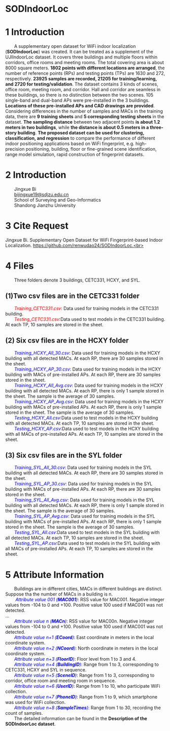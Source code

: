 # SODIndoorLoc
# **1 Introduction**<br>
&emsp;&emsp;A supplementary open dataset for WiFi indoor localization (**SODIndoorLoc**) was created. It can be treated as a supplement of the UJIIndoorLoc dataset. It covers three buildings and multiple floors within corridors, office rooms and meeting rooms. The total covering area is about 8000 square meters. **1802 points with different locations are arranged**, the number of reference points (RPs) and testing points (TPs) are 1630 and 272, respectively. **23925 samples are recorded, 21205 for training/learning, and 2720 for testing/validation**. The dataset contains 3 kinds of scenes, office room, meeting room, and corridor. Hall and corridor are seamless in these buildings, so there is no distinction between the two scenes. 105 single-band and dual-band APs were pre-installed in the 3 buildings. **Locations of these pre-installed APs and CAD drawings are provided**. Considering differences in the number of samples and MACs in the training data, there are **9 training sheets** and **5 corresponding testing sheets** in the dataset. **The sampling distance** between two adjacent points **is about 1.2 meters in two buildings**, while **the distance is about 0.5 meters in a three-story building**. **The proposed dataset can be used for clustering, classification, and regression** to compare the performance of different indoor positioning applications based on WiFi fingerprint, e.g. high-precision positioning, building, floor or fine-grained scene identification, range model simulation, rapid construction of fingerprint datasets.<br>
# **2 Introduction**<br>
&emsp;&emsp;Jingxue Bi<br>
&emsp;&emsp;bijingxue19@sdjzu.edu.cn<br>
&emsp;&emsp;School of Surveying and Geo-Informatics<br>
&emsp;&emsp;Shandong Jianzhu University<br>
# **3 Cite Request**<br>
Jingxue Bi. Supplementary Open Dataset for WiFi Fingerprint-based Indoor Localization. https://github.com/renwudao24/SODIndoorLoc.<br>
# **4 Files**<br>
&emsp;&emsp;Three folders denote 3 buildings, CETC331, HCXY, and SYL.<br>
## **(1)Two csv files are in the CETC331 folder**<br>
&emsp;&emsp;<font color="red">_Training_CETC331.csv_</font>: Data used for training models in the CETC331 building.<br>
&emsp;&emsp;<font color="red">_Testing_CETC331.csv_</font>:Data used to test models in the CETC331 building. At each TP, 10 samples are stored in the sheet.<br>
## **(2) Six csv files are in the HCXY folder**<br>
&emsp;&emsp;<font color="Blue">_Training_HCXY_All_30.csv_</font>: Data used for training models in the HCXY building with all detected MACs. At each RP, there are 30 samples stored in the sheet.<br>
&emsp;&emsp;<font color="Blue">_Training_HCXY_AP_30.csv_</font>: Data used for training models in the HCXY building with MACs of pre-installed APs. At each RP, there are 30 samples stored in the sheet.<br>
&emsp;&emsp;<font color=Blue>_Training_HCXY_All_Avg.csv_</font>: Data used for training models in the HCXY building with all detected MACs. At each RP, there is only 1 sample stored in the sheet. The sample is the average of 30 samples.<br>
&emsp;&emsp;<font color=Blue>_Training_HCXY_AP_Avg.csv_</font>: Data used for training models in the HCXY building with MACs of pre-installed APs. At each RP, there is only 1 sample stored in the sheet. The sample is the average of 30 samples.<br>
&emsp;&emsp;<font color=Blue>_Testing_HCXY_All.csv_</font>:Data used to test models in the HCXY building with all detected MACs. At each TP, 10 samples are stored in the sheet.<br>
&emsp;&emsp;<font color=Blue>_Testing_HCXY_AP.csv_</font>:Data used to test models in the HCXY building with all MACs of pre-installed APs. At each TP, 10 samples are stored in the sheet.<br>
## **(3) Six csv files are in the SYL folder**<br>
&emsp;&emsp;<font color=Blue>_Training_SYL_All_30.csv_</font>: Data used for training models in the SYL building with all detected MACs. At each RP, there are 30 samples stored in the sheet.<br>
&emsp;&emsp;<font color=Blue>_Training_SYL_AP_30.csv_</font>: Data used for training models in the SYL building with MACs of pre-installed APs. At each RP, there are 30 samples stored in the sheet.<br>
&emsp;&emsp;<font color=Blue>_Training_SYL_All_Avg.csv_</font>: Data used for training models in the SYL building with all detected MACs. At each RP, there is only 1 sample stored in the sheet. The sample is the average of 30 samples.<br>
&emsp;&emsp;<font color=Blue>_Training_SYL_AP_Avg.csv_</font>: Data used for training models in the SYL building with MACs of pre-installed APs. At each RP, there is only 1 sample stored in the sheet. The sample is the average of 30 samples.<br>
&emsp;&emsp;<font color=Blue>_Testing_SYL_All.csv_</font>:Data used to test models in the SYL building with all detected MACs. At each TP, 10 samples are stored in the sheet.<br>
&emsp;&emsp;<font color=Blue>_Testing_SYL_AP.csv_</font>:Data used to test models in the SYL building with all MACs of pre-installed APs. At each TP, 10 samples are stored in the sheet.<br>
# **5 Attribute Information**<br>
&emsp;&emsp;Buildings are in different cities, MACs in different buildings are distinct. Suppose tha the number of MACs in a building is n.<br>
&emsp;&emsp; <font color=Blue>_Attribute value 001 (**MAC001**)_</font>: RSS value for MAC001. Negative integer values from -104 to 0 and +100. Positive value 100 used if MAC001 was not detected.<br>
…<br>
&emsp;&emsp;<font color=Blue>_Attribute value n (**MACn**)_</font>: RSS value for MAC00n. Negative integer values from -104 to 0 and +100. Positive value 100 used if MAC001 was not detected.<br>
&emsp;&emsp;<font color=Blue>_Attribute value n+1 (**ECoord**)_</font>: East coordinate in meters in the local coordinate system.<br>
&emsp;&emsp;<font color=Blue>_Attribute value n+2 (**NCoord**)_</font>: North coordinate in meters in the local coordinate system.<br>
&emsp;&emsp;<font color=Blue>_Attribute value n+3 (**FloorID**)_</font>: Floor level from 1 to 3 and 4.<br>
&emsp;&emsp;<font color=Blue>_Attribute value n+4 (**BuildingID**)_</font>: Range from 1 to 3, corresponding to CETC331, HCXY and SYL in sequence.<br>
&emsp;&emsp;<font color=Blue>_Attribute value n+5 (**SceneID**)_</font>: Range from 1 to 3, corresponding to corridor, office room and meeting room in sequence.<br>
&emsp;&emsp;<font color=Blue>_Attribute value n+6 (**UserID**)_</font>: Range from 1 to 10, who participate WiFi collection.<br>
&emsp;&emsp;<font color=Blue>_Attribute value n+7 (**PhoneID**)_</font>: Range from 1 to 9, which smartphone was used for WiFi collection.<br>
&emsp;&emsp;<font color=Blue>_Attribute value n+8 (**SampleTimes**)_</font>: Range from 1 to 30, recording the count of samples.<br>
&emsp;&emsp;The detailed information can be found in the **Description of the SODIndoorLoc dataset**.<br>
